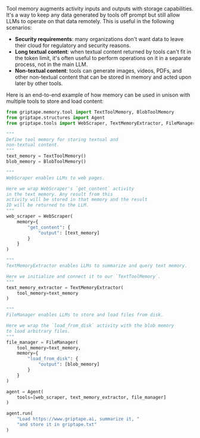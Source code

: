 Tool memory augments activity inputs and outputs with storage capabilities. It's a way to keep any data generated by tools off prompt but still allow LLMs to operate on that data remotely. This is useful in the following scenarios:

* **Security requirements**: many organizations don't want data to leave their cloud for regulatory and security reasons.
* **Long textual content**: when textual content returned by tools can't fit in the token limit, it's often useful to perform operations on it in a separate process, not in the main LLM.
* **Non-textual content**: tools can generate images, videos, PDFs, and other non-textual content that can be stored in memory and acted upon later by other tools.

Here is an end-to-end example of how memory can be used in unison with multiple tools to store and load content:

```python
from griptape.memory.tool import TextToolMemory, BlobToolMemory
from griptape.structures import Agent
from griptape.tools import WebScraper, TextMemoryExtractor, FileManager

"""
Define tool memory for storing textual and
non-textual content.
"""
text_memory = TextToolMemory()
blob_memory = BlobToolMemory()

"""
WebScraper enables LLMs to web pages.

Here we wrap WebScraper's `get_content` activity
in the text memory. Any result from this
activity will be stored in that memory and the result
ID will be returned to the LLM.
"""
web_scraper = WebScraper(
    memory={
        "get_content": {
            "output": [text_memory]
        }
    }
)

"""
TextMemoryExtractor enables LLMs to summarize and query text memory.

Here we initialize and connect it to our `TextToolMemory`.
"""
text_memory_extractor = TextMemoryExtractor(
    tool_memory=text_memory
)

"""
FileManager enables LLMs to store and load files from disk.

Here we wrap the `load_from_disk` activity with the blob memory
to load arbitrary files.
"""
file_manager = FileManager(
    tool_memory=text_memory,
    memory={
        "load_from_disk": {
            "output": [blob_memory]
        }
    }
)

agent = Agent(
    tools=[web_scraper, text_memory_extractor, file_manager]
)

agent.run(
    "Load https://www.griptape.ai, summarize it, "
    "and store it in griptape.txt"
)
```
